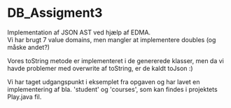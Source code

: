 # DB_Assigment3

Implementation af JSON AST ved hjælp af EDMA.  
Vi har brugt 7 value domains, men mangler at implementere doubles (og måske andet?)  

Vores toString metode er implementeret i de genererede klasser, men da vi havde problemer med overwrite  af toString, er de kaldt toJson :)  
  
Vi har taget udgangspunkt i eksemplet fra opgaven og har lavet en implementering af bla. 'student' og 'courses',  som kan findes i projektets Play.java fil.  
  
